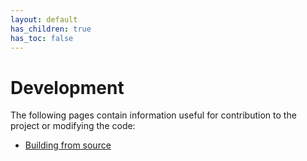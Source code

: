 ```yaml
---
layout: default
has_children: true
has_toc: false
---
```


# Development

The following pages contain information useful for contribution to the project or modifying the code:

* [Building from source](./build.md)
